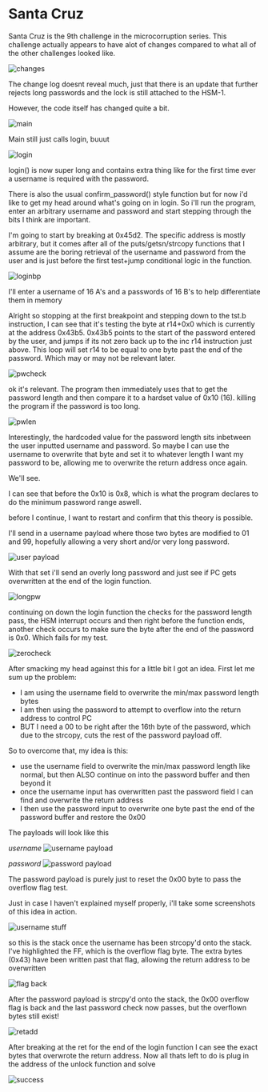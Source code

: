 # Santa Cruz

Santa Cruz is the 9th challenge in the microcorruption series.
This challenge actually appears to have alot of changes compared to what all of the other challenges looked like.

![changes](Images/SantaCruz/Changes.png)

The change log doesnt reveal much, just that there is an update that further rejects long passwords and the lock is still attached to the HSM-1.

However, the code itself has changed quite a bit.

![main](Images/SantaCruz/main.png)

Main still just calls login, buuut


![login](Images/SantaCruz/login.png)

login() is now super long and contains extra thing like for the first time ever a username is required with the password.

There is also the usual confirm_password() style function but for now i'd like to get my head around what's going on in login.
So i'll run the program, enter an arbitrary username and password and start stepping through the bits I think are important.

I'm going to start by breaking at 0x45d2. The specific address is mostly arbitrary, but it comes after all of the puts/getsn/strcopy functions that I assume are the boring retrieval of the username and password from the user and is just before the first test+jump conditional logic in the function.

![loginbp](Images/SantaCruz/login.png)

I'll enter a username of 16 A's and a passwords of 16 B's to help differentiate them in memory

Alright so stopping at the first breakpoint and stepping down to the tst.b instruction, I can see that it's testing the byte at r14+0x0 which is currently at the address 0x43b5.
0x43b5 points to the start of the password entered by the user, and jumps if its not zero back up to the inc r14 instruction just above.
This loop will set r14 to be equal to one byte past the end of the password. Which may or may not be relevant later.

![pwcheck](Images/SantaCruz/pwcheck.png)

ok it's relevant.
The program then immediately uses that to get the password length and then compare it to a hardset value of 0x10 (16). killing the program if the password is too long.

![pwlen](Images/SantaCruz/pwlen.png)

Interestingly, the hardcoded value for the password length sits inbetween the user inputted username and password.
So maybe I can use the username to overwrite that byte and set it to whatever length I want my password to be, allowing me to overwrite the return address once again.

We'll see.

I can see that before the 0x10 is 0x8, which is what the program declares to do the minimum password range aswell.

before I continue, I want to restart and confirm that this theory is possible.

I'll send in a username payload where those two bytes are modified to 01 and 99, hopefully allowing a very short and/or very long password.

![user payload](Images/SantaCruz/userpayload.png)

With that set i'll send an overly long password and just see if PC gets overwritten at the end of the login function.

![longpw](Images/SantaCruz/longpw.png)


continuing on down the login function the checks for the password length pass, the HSM interrupt occurs and then right before the function ends, another check occurs to make sure the byte after the end of the password is 0x0. Which fails for my test.

![zerocheck](Images/SantaCruz/pwzerocheck.png)

After smacking my head against this for a little bit I got an idea.
First let me sum up the problem:

- I am using the username field to overwrite the min/max password length bytes
- I am then using the password to attempt to overflow into the return address to control PC
- BUT I need a 00 to be right after the 16th byte of the password, which due to the strcopy, cuts the rest of the password payload off.


So to overcome that, my idea is this:

- use the username field to overwrite the min/max password length like normal, but then ALSO continue on into the password buffer and then beyond it
- once the username input has overwritten past the password field I can find and overwrite the return address
- I then use the password input to overwrite one byte past the end of the password buffer and restore the 0x00


The payloads will look like this

*username*
![username payload](Images/SantaCruz/usernamepayload.png)

*password*
![password payload](Images/SantaCruz/passpayload.png)

The password payload is purely just to reset the 0x00 byte to pass the overflow flag test.

Just in case I haven't explained myself properly, i'll take some screenshots of this idea in action.

![username stuff](Images/SantaCruz/woo.png)

so this is the stack once the username has been strcopy'd onto the stack. I've highlighted the FF, which is the overflow flag byte.
The extra bytes (0x43) have been written past that flag, allowing the return address to be overwritten


![flag back](Images/SantaCruz/flagback.png)

After the password payload is strcpy'd onto the stack, the 0x00 overflow flag is back and the last password check now passes, but the overflown bytes still exist!

![retadd](Images/SantaCruz/retadd.png)

After breaking at the ret for the end of the login function I can see the exact bytes that overwrote the return address.
Now all thats left to do is plug in the address of the unlock function and solve

![success](Images/SantaCruz/success.png)